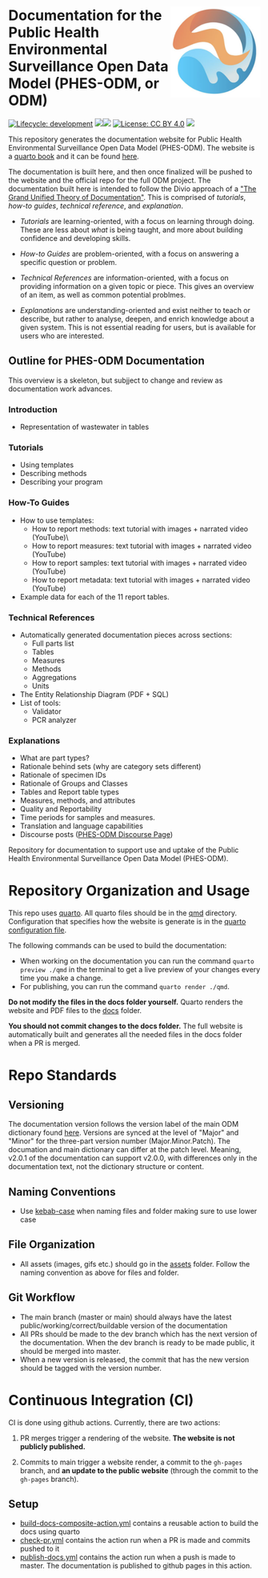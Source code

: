 # <img src="qmd/assets/ODM-logo.png" align="right" width="180"/> Documentation for the Public Health Environmental Surveillance Open Data Model (PHES-ODM, or ODM)

<!-- badges: start -->

[![Lifecycle: development](https://img.shields.io/badge/lifecycle-stable-green.svg)](https://lifecycle.r-lib.org/articles/stages.html#stable-1) ![](https://img.shields.io/github/v/release/big-life-lab/PHES-ODM?color=green&label=Dictionary)![](https://img.shields.io/github/v/release/big-life-lab/PHES-ODM-doc?color=green&label=Documentation) [![License: CC BY 4.0](https://img.shields.io/badge/License-CC%20BY%204.0-yellow.svg)](https://creativecommons.org/licenses/by/4.0/) [![](https://img.shields.io/badge/doi-10.17605/OSF.IO/49Z2B-yellowgreen.svg)](https://osf.io/49z2b/)

<!-- badges: end -->

This repository generates the documentation website for Public Health Environmental Surveillance Open Data Model (PHES-ODM). The website is a [quarto book](https://quarto.org/docs/books/) and it can be found [here](https://big-life-lab.github.io/PHES-ODM-Doc/).

The documentation is built here, and then once finalized will be pushed to the website and the official repo for the full ODM project. The documentation built here is intended to follow the Divio approach of a ["The Grand Unified Theory of Documentation"](https://documentation.divio.com). This is comprised of *tutorials*, *how-to guides*, *technical reference*, and *explanation*.

-   *Tutorials* are learning-oriented, with a focus on learning through doing. These are less about *what* is being taught, and more about building confidence and developing skills.

-   *How-to Guides* are problem-oriented, with a focus on answering a specific question or problem.

-   *Technical References* are information-oriented, with a focus on providing information on a given topic or piece. This gives an overview of an item, as well as common potential problmes.

-   *Explanations* are understanding-oriented and exist neither to teach or describe, but rather to analyse, deepen, and enrich knowledge about a given system. This is not essential reading for users, but is available for users who are interested.

## Outline for PHES-ODM Documentation

This overview is a skeleton, but subjject to change and review as documentation work advances.

### Introduction

-   Representation of wastewater in tables

### Tutorials

-   Using templates
-   Describing methods
-   Describing your program

### How-To Guides

-   How to use templates:
    -   How to report methods: text tutorial with images + narrated video (YouTube)\
    -   How to report measures: text tutorial with images + narrated video (YouTube)
    -   How to report samples: text tutorial with images + narrated video (YouTube)
    -   How to report metadata: text tutorial with images + narrated video (YouTube)
-   Example data for each of the 11 report tables.

### Technical References

-   Automatically generated documentation pieces across sections:
    -   Full parts list
    -   Tables
    -   Measures
    -   Methods
    -   Aggregations
    -   Units
-   The Entity Relationship Diagram (PDF + SQL)
-   List of tools:
    -   Validator
    -   PCR analyzer

### Explanations

-   What are part types?
-   Rationale behind sets (why are category sets different)
-   Rationale of specimen IDs
-   Rationale of Groups and Classes
-   Tables and Report table types
-   Measures, methods, and attributes
-   Quality and Reportability
-   Time periods for samples and measures.
-   Translation and language capabilities
-   Discourse posts ([PHES-ODM Discourse Page](https://odm.discourse.group/))

Repository for documentation to support use and uptake of the Public Health Environmental Surveillance Open Data Model (PHES-ODM).

# Repository Organization and Usage

This repo uses [quarto](https://quarto.org/). All quarto files should be in the [qmd](./qmd) directory. Configuration that specifies how the website is generate is in the [quarto configuration file](./qmd/_quarto.yml).

The following commands can be used to build the documentation:

-   When working on the documentation you can run the command `quarto preview ./qmd` in the terminal to get a live preview of your changes every time you make a change.
-   For publishing, you can run the command `quarto render ./qmd`.

**Do not modify the files in the docs folder yourself.** Quarto renders the website and PDF files to the [docs](./docs) folder.

**You should not commit changes to the docs folder.** The full website is automatically built and generates all the needed files in the docs folder when a PR is merged.

# Repo Standards

## Versioning

The documentation version follows the version label of the main ODM dictionary found [here](https://github.com/Big-Life-Lab/PHES-ODM-doc). Versions are synced at the level of "Major" and "Minor" for the three-part version number (Major.Minor.Patch). The documation and main dictionary can differ at the patch level. Meaning, v2.0.1 of the documentation can support v2.0.0, with differences only in the documentation text, not the dictionary structure or content.

## Naming Conventions

-   Use [kebab-case](https://www.theserverside.com/definition/Kebab-case#:~:text=Kebab%20case%20%2D%2D%20or%20kebab,properly%20convey%20a%20resource's%20meaning.) when naming files and folder making sure to use lower case

## File Organization

-   All assets (images, gifs etc.) should go in the [assets](./assets) folder. Follow the naming convention as above for files and folder.

## Git Workflow

-   The main branch (master or main) should always have the latest public/working/correct/buildable version of the documentation
-   All PRs should be made to the dev branch which has the next version of the documentation. When the dev branch is ready to be made public, it should be merged into master.
-   When a new version is released, the commit that has the new version should be tagged with the version number.

# Continuous Integration (CI)

CI is done using github actions. Currently, there are two actions:

1)  PR merges trigger a rendering of the website. **The website is not publicly published.**

2)  Commits to main trigger a website render, a commit to the `gh-pages` branch, and **an update to the public website** (through the commit to the `gh-pages` branch).

## Setup

-   [build-docs-composite-action.yml](./.github/actions/build-docs-composite-action/action.yml) contains a reusable action to build the docs using quarto
-   [check-pr.yml](./.github/workflows/check-pr.yml) contains the action run when a PR is made and commits pushed to it
-   [publish-docs.yml](./.github/workflows/publish-docs.yml) contains the action run when a push is made to master. The documentation is published to github pages in this action.
